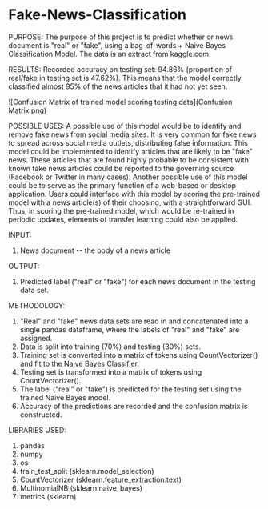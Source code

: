 # Fake-News-Classification

PURPOSE: 
The purpose of this project is to predict whether or news document is "real" or "fake", using a bag-of-words + Naive Bayes Classification Model. The data is an extract from kaggle.com.

RESULTS:
Recorded accuracy on testing set: 94.86% (proportion of real/fake in testing set is 47.62%). This means that the model correctly classified almost 95% of the news articles that it had not yet seen. 

![Confusion Matrix of trained model scoring testing data](Confusion Matrix.png)

POSSIBLE USES:
A possible use of this model would be to identify and remove fake news from social media sites. It is very common for fake news to spread across social media outlets, distributing false information. This model could be implemented to identify articles that are likely to be "fake" news. These articles that are found highly probable to be consistent with known fake news articles could be reported to the governing source (Facebook or Twitter in many cases). Another possible use of this model could be to serve as the primary function of a web-based or desktop application. Users could interface with this model by scoring the pre-trained model with a news article(s) of their choosing, with a straightforward GUI. Thus, in scoring the pre-trained model, which would be re-trained in periodic updates, elements of transfer learning could also be applied. 

INPUT: 
1) News document -- the body of a news article

OUTPUT:
1) Predicted label ("real" or "fake") for each news document in the testing data set.

METHODOLOGY:
1) "Real" and "fake" news data sets are read in and concatenated into a single pandas dataframe, where the labels of "real" and "fake" are assigned.
2) Data is split into training (70%) and testing (30%) sets.
3) Training set is converted into a matrix of tokens using CountVectorizer() and fit to the Naive Bayes Classifier.
4) Testing set is transformed into a matrix of tokens using CountVectorizer().
5) The label ("real" or "fake") is predicted for the testing set using the trained Naive Bayes model.
6) Accuracy of the predictions are recorded and the confusion matrix is constructed.

LIBRARIES USED:
1) pandas
2) numpy
3) os
4) train_test_split (sklearn.model_selection) 
5) CountVectorizer (sklearn.feature_extraction.text)
6) MultinomialNB (sklearn.naive_bayes) 
7) metrics (sklearn) 


